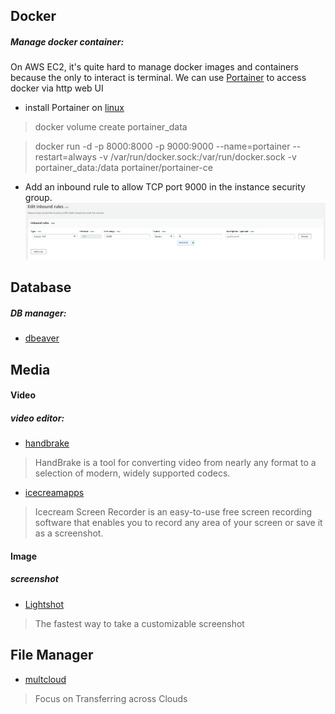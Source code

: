 ## Docker 

##### Manage docker container:

On AWS EC2, it's quite hard to manage docker images and containers because the only to interact is terminal.
We can use [Portainer](https://documentation.portainer.io) to access docker via http web UI

  * install Portainer on [linux](https://documentation.portainer.io/v2.0/deploy/ceinstalldocker/) 

  > docker volume create portainer_data
 
  > docker run -d -p 8000:8000 -p 9000:9000 --name=portainer --restart=always -v /var/run/docker.sock:/var/run/docker.sock -v portainer_data:/data portainer/portainer-ce

  * Add an inbound rule to allow TCP port 9000 in the instance security group.
  ![Image of Yaktocat](image/aws/portainer-inbound-rules.png)

## Database

##### DB manager:
* [dbeaver](https://dbeaver.io/)

## Media
#### Video
##### video editor:
* [handbrake](https://handbrake.fr/)
> HandBrake is a tool for converting video from nearly any format to a selection of modern, widely supported codecs.
* [icecreamapps](https://icecreamapps.com/Screen-Recorder/)
> Icecream Screen Recorder is an easy-to-use free screen recording software that enables you to record any area of your screen or save it as a screenshot.
#### Image
##### screenshot
* [Lightshot](https://app.prntscr.com/en/index.html)
> The fastest way to take a customizable screenshot
> 
## File Manager
*  [multcloud](https://www.multcloud.com/)
> Focus on Transferring across Clouds
